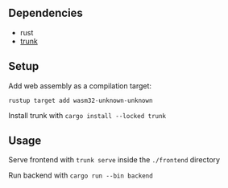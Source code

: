 ## Dependencies
- rust
- [trunk](https://github.com/trunk-rs/trunk)

## Setup
Add web assembly as a compilation target:

```
rustup target add wasm32-unknown-unknown
```

Install trunk with `cargo install --locked trunk`

## Usage

Serve frontend with `trunk serve` inside the `./frontend` directory

Run backend with `cargo run --bin backend`
